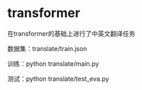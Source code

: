 # transformer 

在transformer的基础上进行了中英文翻译任务


数据集：translate/train.json

训练：python translate/main.py

测试：python translate/test_eva.py